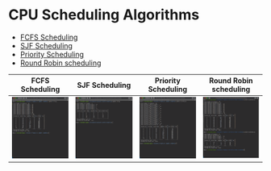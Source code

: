 # CPU Scheduling Algorithms

- [FCFS Scheduling](https://github.com/rahulrmsh/system-software/blob/master/CPU%20Scheduling/Python/FCFS.py)
- [SJF Scheduling](https://github.com/rahulrmsh/system-software/blob/master/CPU%20Scheduling/Python/SJF.py)
- [Priority Scheduling](https://github.com/rahulrmsh/system-software/blob/master/CPU%20Scheduling/Python/priority.py)
- [Round Robin scheduling](https://github.com/rahulrmsh/system-software/blob/master/CPU%20Scheduling/Python/roundrobin.py)

| FCFS Scheduling                     | SJF Scheduling                    | Priority Scheduling                         | Round Robin scheduling                           |
| ----------------------------------- | --------------------------------- | ------------------------------------------- | ------------------------------------------------ |
| ![FCFS Scheduling](images/fcfs.png) | ![SJF Scheduling](images/sjf.png) | ![Priority Scheduling](images/priority.png) | ![Round Robin scheduling](images/roundrobin.png) |
